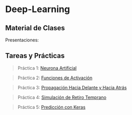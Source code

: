 # Deep-Learning

## Material de Clases

Presentaciones:

## Tareas y Prácticas

> Práctica 1: [Neurona Artificial](https://github.com/erickgt00/Deep-Learning/blob/main/Practicas/Neurona.ipynb)

> Práctica 2: [Funciones de Activación](https://github.com/erickgt00/Deep-Learning/blob/main/Practicas/Funciones_de_Activacion.ipynb) 

> Práctica 3: [Propagación Hacia Delante y Hacia Atrás](https://github.com/erickgt00/Deep-Learning/blob/main/Practicas/Propagacion_Hacia_Delante.ipynb)

> Práctica 4: [Simulación de Retiro Temprano](https://github.com/erickgt00/Deep-Learning/blob/main/Practicas/Simulacion.ipynb)

> Práctica 5: [Predicción con Keras](https://github.com/erickgt00/Deep-Learning/blob/main/Practicas/Prediccion_con_Keras.ipynb)
